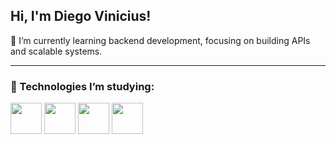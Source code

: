 ## Hi, I'm Diego Vinicius!

🌱 I’m currently learning backend development, focusing on building APIs and scalable systems.

---

### 🚀 Technologies I’m studying:

<p align="left">
  <img src="https://cdn.jsdelivr.net/gh/devicons/devicon/icons/java/java-original.svg" width="50" height="50"/>
  <img src="https://cdn.jsdelivr.net/gh/devicons/devicon/icons/spring/spring-original.svg" width="50" height="50"/>
  <img src="https://cdn.jsdelivr.net/gh/devicons/devicon/icons/mysql/mysql-original.svg" width="50" height="50"/>
  <img src="https://cdn.jsdelivr.net/gh/devicons/devicon/icons/linux/linux-original.svg" width="50" height="50"/>
</p>

<!--
**diegovinicius-git/diegovinicius-git** is a ✨ _special_ ✨ repository because its `README.md` (this file) appears on your GitHub profile.

Here are some ideas to get you started:

- 🔭 I’m currently working on ...
- 🌱 I’m currently learning ...
- 👯 I’m looking to collaborate on ...
- 🤔 I’m looking for help with ...
- 💬 Ask me about ...
- 📫 How to reach me: ...
- 😄 Pronouns: ...
- ⚡ Fun fact: ...
-->
